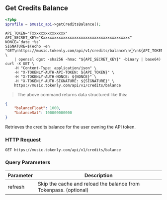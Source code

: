 ## Get Credits Balance


```php
<?php
$profile = $music_api->getCreditsBalance();
```

```shell
API_TOKEN="Txxxxxxxxxxxxxxx"
API_SECRET_KEY="Kxxxxxxxxxxxxxxxxxxxxxxxxxxxxxxxxxxxxxxx"
NONCE=`date +%s`
SIGNATURE=$(echo -en "GET\nhttps://music.tokenly.com/api/v1/credits/balance\n{}\n${API_TOKEN}\n${NONCE}" \
    | openssl dgst -sha256 -hmac "${API_SECRET_KEY}" -binary | base64)
curl -X GET \
    -H "Content-Type: application/json" \
    -H "X-TOKENLY-AUTH-API-TOKEN: ${API_TOKEN}" \
    -H "X-TOKENLY-AUTH-NONCE: ${NONCE}" \
    -H "X-TOKENLY-AUTH-SIGNATURE: ${SIGNATURE}" \
    https://music.tokenly.com/api/v1/credits/balance
```

> The above command returns data structured like this:

```json
{
    "balanceFloat": 1000,
    "balanceSat": 100000000000
}
```

Retrieves the credits balance for the user owning the API token.

### HTTP Request

`GET https://music.tokenly.com/api/v1/credits/balance`


### Query Parameters

Parameter | Description
--------- | -----------
refresh   | Skip the cache and reload the balance from Tokenpass. (optional)


